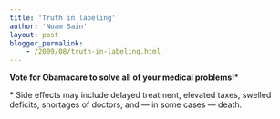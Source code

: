 ```yaml
---
title: 'Truth in labeling'
author: 'Noam Sain'
layout: post
blogger_permalink:
    - /2009/08/truth-in-labeling.html
---
```


<span style="font-weight: bold;">Vote for Obamacare to solve all of your medical problems!</span>\*

\* Side effects may include delayed treatment, elevated taxes, swelled deficits, shortages of doctors, and — in some cases — death.